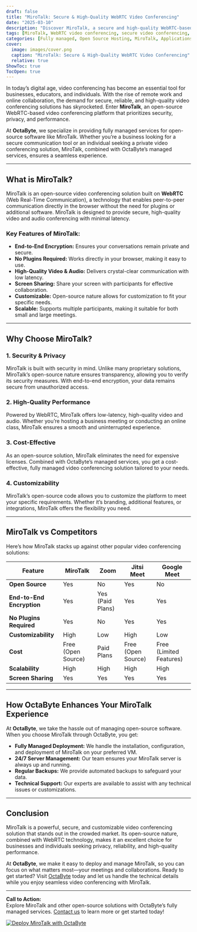 ```yaml
---
draft: false
title: "MiroTalk: Secure & High-Quality WebRTC Video Conferencing"
date: "2025-03-10"
description: "Discover MiroTalk, a secure and high-quality WebRTC-based video conferencing solution. Learn how MiroTalk stands out in the crowded video conferencing space, its key features, and why it’s a perfect choice for businesses and individuals seeking privacy and reliability."
tags: [MiroTalk, WebRTC video conferencing, secure video conferencing, open source video conferencing, MiroTalk features, MiroTalk vs competitors, WebRTC solutions, managed video conferencing, OctaByte services]
categories: [Fully managed, Open Source Hosting, MiroTalk, Applications, Live Chat]
cover:
  image: images/cover.png
  caption: "MiroTalk: Secure & High-Quality WebRTC Video Conferencing"
  relative: true
ShowToc: true
TocOpen: true
---
```



In today’s digital age, video conferencing has become an essential tool for businesses, educators, and individuals. With the rise of remote work and online collaboration, the demand for secure, reliable, and high-quality video conferencing solutions has skyrocketed. Enter **MiroTalk**, an open-source WebRTC-based video conferencing platform that prioritizes security, privacy, and performance.

At **OctaByte**, we specialize in providing fully managed services for open-source software like MiroTalk. Whether you’re a business looking for a secure communication tool or an individual seeking a private video conferencing solution, MiroTalk, combined with OctaByte’s managed services, ensures a seamless experience.

---

## What is MiroTalk?

MiroTalk is an open-source video conferencing solution built on **WebRTC** (Web Real-Time Communication), a technology that enables peer-to-peer communication directly in the browser without the need for plugins or additional software. MiroTalk is designed to provide secure, high-quality video and audio conferencing with minimal latency.

### Key Features of MiroTalk:
- **End-to-End Encryption:** Ensures your conversations remain private and secure.
- **No Plugins Required:** Works directly in your browser, making it easy to use.
- **High-Quality Video & Audio:** Delivers crystal-clear communication with low latency.
- **Screen Sharing:** Share your screen with participants for effective collaboration.
- **Customizable:** Open-source nature allows for customization to fit your specific needs.
- **Scalable:** Supports multiple participants, making it suitable for both small and large meetings.

---

## Why Choose MiroTalk?

### 1. **Security & Privacy**
MiroTalk is built with security in mind. Unlike many proprietary solutions, MiroTalk’s open-source nature ensures transparency, allowing you to verify its security measures. With end-to-end encryption, your data remains secure from unauthorized access.

### 2. **High-Quality Performance**
Powered by WebRTC, MiroTalk offers low-latency, high-quality video and audio. Whether you’re hosting a business meeting or conducting an online class, MiroTalk ensures a smooth and uninterrupted experience.

### 3. **Cost-Effective**
As an open-source solution, MiroTalk eliminates the need for expensive licenses. Combined with OctaByte’s managed services, you get a cost-effective, fully managed video conferencing solution tailored to your needs.

### 4. **Customizability**
MiroTalk’s open-source code allows you to customize the platform to meet your specific requirements. Whether it’s branding, additional features, or integrations, MiroTalk offers the flexibility you need.

---

## MiroTalk vs Competitors

Here’s how MiroTalk stacks up against other popular video conferencing solutions:

| Feature                | MiroTalk               | Zoom                  | Jitsi Meet            | Google Meet           |
|------------------------|------------------------|-----------------------|-----------------------|-----------------------|
| **Open Source**        | Yes                    | No                    | Yes                   | No                    |
| **End-to-End Encryption** | Yes                | Yes (Paid Plans)      | Yes                   | Yes                   |
| **No Plugins Required**| Yes                    | No                    | Yes                   | Yes                   |
| **Customizability**    | High                   | Low                   | High                  | Low                   |
| **Cost**               | Free (Open Source)     | Paid Plans            | Free (Open Source)    | Free (Limited Features) |
| **Scalability**        | High                   | High                  | High                  | High                  |
| **Screen Sharing**     | Yes                    | Yes                   | Yes                   | Yes                   |

---

## How OctaByte Enhances Your MiroTalk Experience

At **OctaByte**, we take the hassle out of managing open-source software. When you choose MiroTalk through OctaByte, you get:

- **Fully Managed Deployment:** We handle the installation, configuration, and deployment of MiroTalk on your preferred VM.
- **24/7 Server Management:** Our team ensures your MiroTalk server is always up and running.
- **Regular Backups:** We provide automated backups to safeguard your data.
- **Technical Support:** Our experts are available to assist with any technical issues or customizations.

---

## Conclusion

MiroTalk is a powerful, secure, and customizable video conferencing solution that stands out in the crowded market. Its open-source nature, combined with WebRTC technology, makes it an excellent choice for businesses and individuals seeking privacy, reliability, and high-quality performance.

At **OctaByte**, we make it easy to deploy and manage MiroTalk, so you can focus on what matters most—your meetings and collaborations. Ready to get started? Visit [OctaByte](https://octabyte.io) today and let us handle the technical details while you enjoy seamless video conferencing with MiroTalk.

---

**Call to Action:**  
Explore MiroTalk and other open-source solutions with OctaByte’s fully managed services. [Contact us](https://octabyte.io/contact) to learn more or get started today!

[![Deploy MiroTalk with OctaByte](/images/deploy-on-octabyte.png)](https://octabyte.io/fully-managed-open-source-services/applications/live-chat/mirotalk)